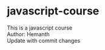 # javascript-course
This is a javascript course
<br>
Author: Hemanth
<br>
Update with commit changes
